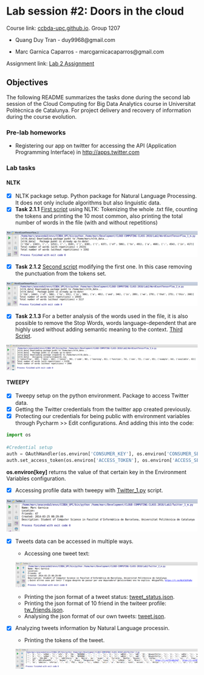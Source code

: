 # Lab session #2: Doors in the cloud

Course link: [ccbda-upc.github.io](https://ccbda-upc.github.io/).
Group 1207

-   Quang Duy Tran - duy9968\@gmail.com

-   Marc Garnica Caparros - marcgarnicacaparros\@gmail.com

Assignment link: [Lab 2 Assignment](https://github.com/CCBDA-UPC/Assignments-2018/blob/master/Lab02.md)

## Objectives

The following README summarizes the tasks done during the second lab session
of the Cloud Computing for Big Data Analytics course in Universitat Politècnica
de Catalunya. For project delivery and recovery of information during the course evolution.



### Pre-lab homeworks

-   Registering our app on twitter for accessing the API (Application Programming Interface)
in http://apps.twitter.com

### Lab tasks

#### NLTK

- [x] NLTK package setup. Python package for Natural Language Processing. It does not only include algorithms but also linguistic data.
- [x] **Task 2.1.1** [First script]() using NLTK: Tokenizing the whole .txt file, counting the tokens and printing the 10 most common, also printing the total number of words in the file (with and without repetitions)

![Task 2.1.1](img/t211.png)

- [x] **Task 2.1.2** [Second script]() modifying the first one. In this case removing the punctuation from the tokens set.

![Task 2.1.2](img/t212.png)


- [x] **Task 2.1.3** For a better analysis of the words used in the file, it is also possible to remove the Stop Words, words language-dependent that are highly used without adding semantic meaning to the context. [Third Script]().

![Task 2.1.3](img/t213.png)

#### TWEEPY

- [x] Tweepy setup on the python environment. Package to access Twitter data.
- [x] Getting the Twitter credentials from the twitter app created previously.
- [x] Protecting our credentials for being public with environment variables through Pycharm >> Edit configurations. And adding this into the code:

```python
import os

#Credential setup
auth = OAuthHandler(os.environ['CONSUMER_KEY'], os.environ['CONSUMER_SECRET'])
auth.set_access_token(os.environ['ACCESS_TOKEN'], os.environ['ACCESS_SECRET'])
```

**os.environ[key]** returns the value of that certain key in the Environment Variables configuration.

- [x] Accessing profile data with tweepy with [Twitter_1.py]() script.

![Task 2.2.1](img/t221.png)

- [x] Tweets data can be accessed in multiple ways.
   -   Accessing one tweet text:

   ![One tweet text](img/t2221.png)

   -   Printing the json format of a tweet status: [tweet_status.json](tweet_status.json).
   -   Printing the json format of 10 friend in the twiteer profile: [tw_friends.json](tw_friends.json).
   -   Analysing the json format of our own tweets: [tweet.json](tweet.json).

- [x] Analyzing tweets information by Natural Language processin.
   -   Printing the tokens of the tweet.

   ![Task 2.3.1](img/t231.png)
